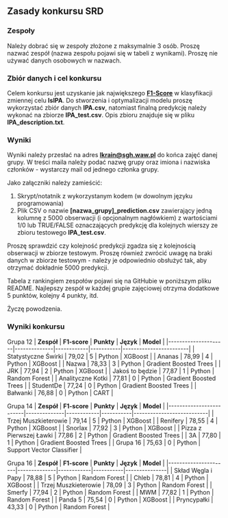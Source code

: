 ## Zasady konkursu SRD
### Zespoły
Należy dobrać się w zespoły złożone z maksymalnie 3 osób. Proszę nazwać zespół (nazwa zespołu pojawi się w tabeli z wynikami). Proszę nie używać danych osobowych w nazwach.

### Zbiór danych i cel konkursu
Celem konkursu jest uzyskanie jak największego [**F1-Score**](https://en.wikipedia.org/wiki/F-score) w klasyfikacji zmiennej celu **IsIPA**. Do stworzenia i optymalizacji modelu proszę wykorzystać zbiór danych **IPA.csv**, natomiast finalną predykcję należy wykonać na zbiorze **IPA_test.csv**. Opis zbioru znajduje się w pliku **IPA_description.txt**.


### Wyniki
Wyniki należy przesłać na adres **lkrain@sgh.waw.pl** do końca zajęć danej grupy. W treści maila należy podać nazwę grupy oraz imiona i nazwiska członków - wystarczy mail od jednego członka grupy.

Jako załączniki należy zamieścić:
1. Skrypt/notatnik z wykorzystanym kodem (w dowolnym języku programowania)
2. Plik CSV o nazwie **[nazwa_grupy]_prediction.csv** zawierający jedną kolumnę z 5000 obserwacji (i opcjonalnym nagłówkiem) z wartościami 1/0 lub TRUE/FALSE oznaczających predykcję dla kolejnych wierszy ze zbioru testowego **IPA_test.csv**.

Proszę sprawdzić czy kolejność predykcji zgadza się z kolejnością obserwacji w zbiorze testowym. Proszę również zwrócić uwagę na braki danych w zbiorze testowym - należy je odpowiednio obsłużyć tak, aby otrzymać dokładnie 5000 predykcji.

Tabela z rankingiem zespołów pojawi się na GitHubie w poniższym pliku README. Najlepszy zespół w każdej grupie zajęciowej otrzyma dodatkowe 5 punktów, kolejny 4 punkty, itd.

Życzę powodzenia.

### Wyniki konkursu

Grupa 12
| **Zespół**          | **F1-score** | **Punkty** | **Język** | **Model**              |
|---------------------|--------------|------------|-----------|------------------------|
| Statystyczne Świrki | 79,02        | 5          | Python    | XGBoost                |
| Ananas              | 78,99        | 4          | Python    | XGBoost                |
| Nazwa               | 78,33        | 3          | Python    | Gradient Boosted Trees |
| JRK                 | 77,94        | 2          | Python    | XGBoost                |
| Jakoś to będzie     | 77,87        | 1          | Python    | Random Forest          |
| Analityczne Kotki   | 77,81        | 0          | Python    | Gradient Boosted Trees |
| StudentDe           | 77,24        | 0          | Python    | Gradient Boosted Trees |
| Bałwanki            | 76,88        | 0          | Python    | CART                   |

Grupa 14
| **Zespół**              | **F1-score** | **Punkty** | **Język** | **Model**                 |
|-------------------------|--------------|------------|-----------|---------------------------|
| Trzej Muszkieterowie    | 79,14        | 5          | Python    | XGBoost                   |
| Renifery                | 78,55        | 4          | Python    | XGBoost                   |
| Snorlax                 | 77,92        | 3          | Python    | XGBoost                   |
| Pizza z Pierwszej Ławki | 77,86        | 2          | Python    | Gradient Boosted Trees    |
| 3A                      | 77,80         | 1          | Python    | Gradient Boosted Trees    |
| Grupa 16                | 75,63        | 0          | Python    | Support Vector Classifier |

Grupa 16
| **Zespół**           | **F1-score** | **Punkty** | **Język** | **Model**     |
|----------------------|--------------|------------|-----------|---------------|
| Skład Węgla i Papy   | 78,88        | 5          | Python    | Random Forest |
| Chleb                | 78,81        | 4          | Python    | XGBoost       |
| Trzej Muszkieterowie | 78,09        | 3          | Python    | Random Forest |
| Smerfy               | 77,94        | 2          | Python    | Random Forest |
| MWM                  | 77,82        | 1          | Python    | Random Forest |
| Panda 5              | 75,54        | 0          | Python    | XGBoost       |
| Pryncypałki          | 43,33        | 0          | Python    | Random Forest |
